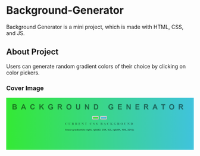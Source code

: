 # Background-Generator
Background Generator is a mini project, which is made with HTML, CSS, and JS.

## About Project
<p>Users can generate random gradient colors of their choice by clicking on color pickers.</p>


### Cover Image
<p align="center">
  <img src="https://github.com/zaheerniazipk/Background-Generator/blob/main/Cover.png">
</p>
